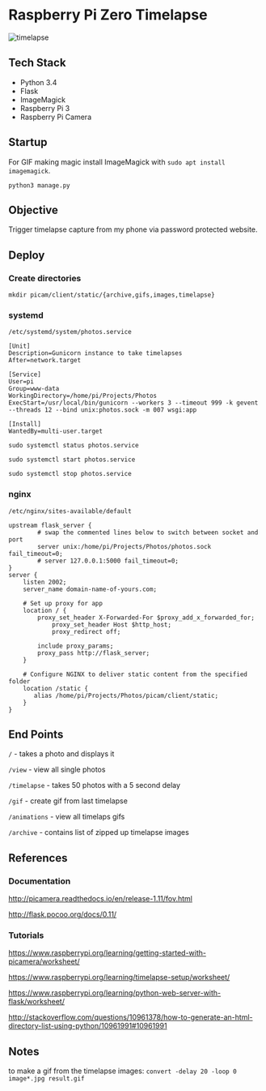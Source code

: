 # Raspberry Pi Zero Timelapse

![timelapse](https://github.com/mimiflynn/rpi-timelapse/blob/master/result.gif)

## Tech Stack

- Python 3.4
- Flask
- ImageMagick
- Raspberry Pi 3
- Raspberry Pi Camera

## Startup

For GIF making magic install ImageMagick with `sudo apt install imagemagick`.

`python3 manage.py`

## Objective

Trigger timelapse capture from my phone via password protected website.

## Deploy

### Create directories

```buildoutcfg
mkdir picam/client/static/{archive,gifs,images,timelapse}
```

### systemd

`/etc/systemd/system/photos.service`

```buildoutcfg
[Unit]
Description=Gunicorn instance to take timelapses
After=network.target

[Service]
User=pi
Group=www-data
WorkingDirectory=/home/pi/Projects/Photos
ExecStart=/usr/local/bin/gunicorn --workers 3 --timeout 999 -k gevent --threads 12 --bind unix:photos.sock -m 007 wsgi:app

[Install]
WantedBy=multi-user.target
```

```buildoutcfg
sudo systemctl status photos.service

sudo systemctl start photos.service

sudo systemctl stop photos.service
```


### nginx

`/etc/nginx/sites-available/default`

```buildoutcfg
upstream flask_server {
        # swap the commented lines below to switch between socket and port
        server unix:/home/pi/Projects/Photos/photos.sock fail_timeout=0;
        # server 127.0.0.1:5000 fail_timeout=0;
}
server {
	listen 2002;
	server_name domain-name-of-yours.com;

	# Set up proxy for app
	location / {
	    proxy_set_header X-Forwarded-For $proxy_add_x_forwarded_for;
            proxy_set_header Host $http_host;
            proxy_redirect off;

	    include proxy_params;
	    proxy_pass http://flask_server;
	}
	
	# Configure NGINX to deliver static content from the specified folder
    location /static {
       alias /home/pi/Projects/Photos/picam/client/static;
    }
}
```


## End Points

`/` - takes a photo and displays it

`/view` - view all single photos

`/timelapse` - takes 50 photos with a 5 second delay

`/gif` - create gif from last timelapse

`/animations` - view all timelaps gifs

`/archive` - contains list of zipped up timelapse images

## References

### Documentation

http://picamera.readthedocs.io/en/release-1.11/fov.html

http://flask.pocoo.org/docs/0.11/

### Tutorials

https://www.raspberrypi.org/learning/getting-started-with-picamera/worksheet/

https://www.raspberrypi.org/learning/timelapse-setup/worksheet/

https://www.raspberrypi.org/learning/python-web-server-with-flask/worksheet/

http://stackoverflow.com/questions/10961378/how-to-generate-an-html-directory-list-using-python/10961991#10961991

## Notes

to make a gif from the timelapse images: `convert -delay 20 -loop 0 image*.jpg result.gif`
